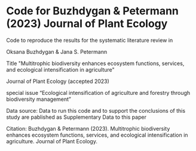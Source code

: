 # Code for Buzhdygan & Petermann (2023) Journal of Plant Ecology

Code to reproduce the results for the systematic literature review in 
	
 Oksana Buzhdygan & Jana S. Petermann	

 Title "Multitrophic biodiversity enhances ecosystem functions, services, and ecological intensification in agriculture"

Journal of Plant Ecology (accepted 2023)


 special issue “Ecological intensification of agriculture and forestry through biodiversity management”

Data source: 
Data to run this code and to support the conclusions of this study are pablished as Supplementary Data to this paper

Citation:
Buzhdygan & Petermann (2023). Multitrophic biodiversity enhances ecosystem functions, services, and ecological intensification in agriculture. Journal of Plant Ecology.